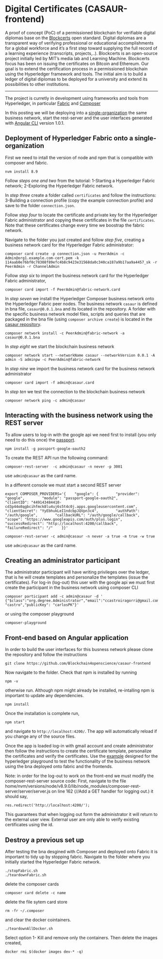 # Digital Certificates (CASAUR-frontend)

A proof of concept (PoC) of a permissioned blockchain for verifiable digital diplomas base on the [Blockcerts](https://www.blockcerts.org/about.html) open standard. Digital diplomas are a transparent way of verifying professional or educational accomplishments for a global workforce and it’s a first step toward supplying the full record of a learning experience (transcripts, projects,..). Blockcerts is an open-source project initially led by MIT’s media lab and Learning Machine. Blockcerts focus has been on issuing the certificates on Bitcoin and Ethereum. Our goal is to extend the certification process in a permissioned blockchain using the Hyperledger framework and tools. The initial aim is to build a ledger of digital diplomas to be deployed for a university and extend its possibilities to other institutions.

-----
The project is curretly in development using frameworks and tools from Hyperledger, in particular [Fabric](https://hyperledger-fabric.readthedocs.io/en/release-1.1/) and [Composer](https://hyperledger.github.io/composer/latest/introduction/introduction)  

In this posting we will be deploying into a [single-organization](https://hyperledger.github.io/composer/latest/tutorials/deploy-to-fabric-single-org) the same business network, start the rest-server and the user interfaces generated with [Angular CLI](https://github.com/angular/angular-cli) version 1.0.1. 

## Deployment of Hyperledger Fabric onto a single-organization  

First we need to intall the version of node and npm that is compatible with composer and fabric.
`````
nvm install 8.9
`````
Follow *steps one and two* from the tutorial: 1-Starting a Hyperledger Fabric network; 2-Exploring the Hyperledger Fabric network.

In *step three* create a folder called `certificates` and follow the instructions:
3-Building a connection profile (copy the example connection profile) and save to the folder `connection.json`.

Follow *step four* to locate the certificate and private key for the Hyperledger Fabric administrator and copying these certificates in the file `certificates`. Note that these certificates change every time we boostrap the fabric network.

Navigate to the folder you just created and follow *step five*, creating a business network card for the Hyperledger Fabric administrator:
`````
composer card create -p connection.json -u PeerAdmin -c Admin@org1.example.com-cert.pem -k 114aab0e76bf0c78308f89efc4b8c9423e31568da0c340ca187a9b17aa9a4457_sk -r PeerAdmin -r ChannelAdmin
`````
Follow *step six* to import the business network card for the Hyperledger Fabric administrator,
`````
composer card import -f PeerAdmin@fabric-network.card
`````
In *step seven* we install the Hyperledger Composer business network onto the Hyperledger Fabric peer nodes. The business network `casaur` is defined in bna file, `casaur@0.0.1.bna` and its located in the repository. A forlder with the specific business network model files, scripts and queries that are packaged in the bna file (using `composer archive create`) is located in the [casaur repository](https://github.com/Blockchain4openscience/casaur). 
`````
composer network install -c PeerAdmin@fabric-network -a casaur@0.0.1.bna
`````
In *step eight* we start the blockchain business network
`````
composer network start --networkName casaur --networkVersion 0.0.1 -A admin -S adminpw -c PeerAdmin@fabric-network
`````
In *step nine* we import the business network card for the business network administrator
`````
composer card import -f admin@casaur.card
`````
In *step ten* we test the connection to the blockchain business network
`````
composer network ping -c admin@casaur
`````

## Interacting with the business network using the REST server 

To allow users to log-in with the google api we need first to install (you only need to do this once) the [passport](http://www.passportjs.org/).
`````
npm install -g passport-google-oauth2
`````
To create the REST API run the following command: 
`````
composer-rest-server  -c admin@casaur -n never -p 3001
`````
use `admin@casaur` as the card name.

In a different console we must start a second REST server
`````
export COMPOSER_PROVIDERS='{    "google": {        "provider": "google",        "module": "passport-google-oauth2",        "clientID": "449143484410-cd3p44o8qgbcihfmck8lu4uj6s5t4c0j.apps.googleusercontent.com",        "clientSecret": "YyEbhukLeI1ndcbpJQVpn3c4",        "authPath": "/auth/google",        "callbackURL": "/auth/google/callback",        "scope": "https://www.googleapis.com/auth/plus.login",        "successRedirect": "http://localhost:4200/callback",        "failureRedirect": "/"    }}'
`````
`````
composer-rest-server -c admin@casaur -n never -a true -m true -w true
`````
use `admin@casaur` as the card name.

## Creating an administrator participant
The administrator participant will have writing privileges over the ledger, that is he will create templates and personalize the templates (issue the certificates). For log-in (log-out) this user with the google api we must first create the participant in the business network using composer CLI  
`````
composer participant add -c admin@casaur -d '
{"$class":"org.degree.Administrator","email":"ccastroiragorri@gmail.com","firstName":"carlos","lastName": "castro","publicKey": "carlosPK"}'
`````
or using the composer playground
`````
composer-playground
`````
## Front-end based on Angular application

In order to build the user interfaces for this busness network please clone the repository and follow the instructions

`````
git clone https://github.com/Blockchain4openscience/casaur-frontend
`````
Now navigate to the folder. Check that npm is installed by running
`````
npm -v
`````
otherwise run. Although npm might already be installed, re-intalling npm is important to update any dependencies.
`````
npm install
`````
Once the installation is complete run,
`````
npm start
`````
and navigate to `http://localhost:4200/`. The app will automatically reload if you change any of the source files. 

Once the app is loaded log-in with gmail account and create administrator then follow the instructions to create the certificate template, personalize the certificates and verify the certificates. Use the [example](https://github.com/Blockchain4openscience/casaur) designed for the hyperledger playground to test the functionality of the business network using the bna deployed onto fabric and the frontends. 

Note: in order for the log-out to work on the front-end we must modify the composer-rest-server source code:
First, navigate to the file home/nvm/versions/node/v8.9.0/lib/node_modules/composer-rest-server/server/server.js
on line 162 (//Add a GET handler for logging out.) it should say,
`````
res.redirect('http://localhost:4200/');
`````
This guarantees that when logging out form the administrator it will return to the external user view. External user are only able to verify existing certificates using the id. 

## Destroy a previous set up
After testing the bna desgined with Composer and deployed onto Fabric it is important to tidy up by stopping fabric. Navigate to the folder where you initially started the Hyperledger Fabric network.

`````
./stopFabric.sh
./teardownFabric.sh
`````
delete the composer cards
`````
composer card delete -c name
`````
delete the file sytem card store
`````
rm -fr ~/.composer
`````
and clear the docker cointainers.

`````
./teardownAllDocker.sh
`````
Select option 1- Kill and remove only the containers. Then delete the images created, 
`````
docker rmi $(docker images dev-* -q)
`````
